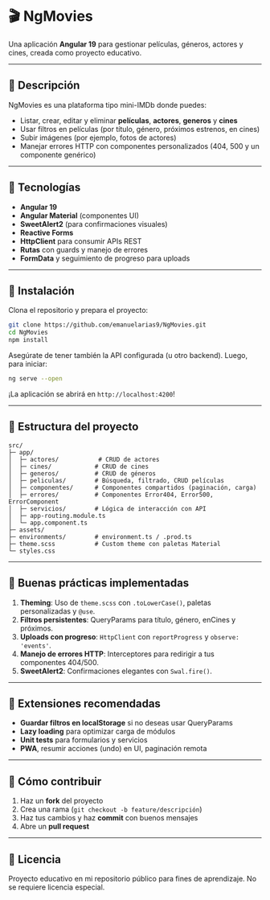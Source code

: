 # 🎬 NgMovies

Una aplicación **Angular 19** para gestionar películas, géneros, actores y cines, creada como proyecto educativo.

---

## 🧩 Descripción

NgMovies es una plataforma tipo mini-IMDb donde puedes:
- Listar, crear, editar y eliminar **películas**, **actores**, **generos** y **cines** 
- Usar filtros en películas (por título, género, próximos estrenos, en cines)
- Subir imágenes (por ejemplo, fotos de actores)
- Manejar errores HTTP con componentes personalizados (404, 500 y un componente genérico)

---

## 🚀 Tecnologías

- **Angular 19**
- **Angular Material** (componentes UI)
- **SweetAlert2** (para confirmaciones visuales)
- **Reactive Forms**
- **HttpClient** para consumir APIs REST
- **Rutas** con guards y manejo de errores
- **FormData** y seguimiento de progreso para uploads

---

## 🧭 Instalación

Clona el repositorio y prepara el proyecto:

```bash
git clone https://github.com/emanuelarias9/NgMovies.git
cd NgMovies
npm install
```

Asegúrate de tener también la API configurada (u otro backend). Luego, para iniciar:

```bash
ng serve --open
```

¡La aplicación se abrirá en `http://localhost:4200`!

---

## 📁 Estructura del proyecto

```
src/
├─ app/
│  ├─ actores/           # CRUD de actores
│  ├─ cines/            # CRUD de cines
│  ├─ generos/          # CRUD de géneros
│  ├─ peliculas/        # Búsqueda, filtrado, CRUD películas
│  ├─ componentes/      # Componentes compartidos (paginación, carga)
│  ├─ errores/          # Componentes Error404, Error500, ErrorComponent
│  ├─ servicios/        # Lógica de interacción con API
│  ├─ app-routing.module.ts
│  └─ app.component.ts
├─ assets/
├─ environments/        # environment.ts / .prod.ts
├─ theme.scss           # Custom theme con paletas Material
└─ styles.css
```
---

## 🧠 Buenas prácticas implementadas

1. **Theming**: Uso de `theme.scss` con `.toLowerCase()`, paletas personalizadas y `@use`.
2. **Filtros persistentes**: QueryParams para título, género, enCines y próximos.
3. **Uploads con progreso**: `HttpClient` con `reportProgress` y `observe: 'events'`.
4. **Manejo de errores HTTP**: Interceptores para redirigir a tus componentes 404/500.
5. **SweetAlert2**: Confirmaciones elegantes con `Swal.fire()`.

---

## 🧪 Extensiones recomendadas

- **Guardar filtros en localStorage** si no deseas usar QueryParams
- **Lazy loading** para optimizar carga de módulos
- **Unit tests** para formularios y servicios
- **PWA**, resumir acciones (undo) en UI, paginación remota

---

## 🧭 Cómo contribuir

1. Haz un **fork** del proyecto
2. Crea una rama (`git checkout -b feature/descripción`)
3. Haz tus cambios y haz **commit** con buenos mensajes
4. Abre un **pull request**

---

## 📜 Licencia

Proyecto educativo en mi repositorio público para fines de aprendizaje. No se requiere licencia especial.
